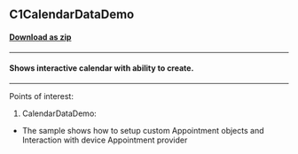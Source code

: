 ## C1CalendarDataDemo
#### [Download as zip](https://downgit.github.io/#/home?url=https://github.com/GrapeCity/ComponentOne-UWP-Samples/tree/master/\C1.UWP.Calendar\CS\CalendarData)
____
#### Shows interactive calendar with ability to create.
____
Points of interest:

1) CalendarDataDemo:

* The sample shows how to setup custom Appointment objects and Interaction with device Appointment provider
